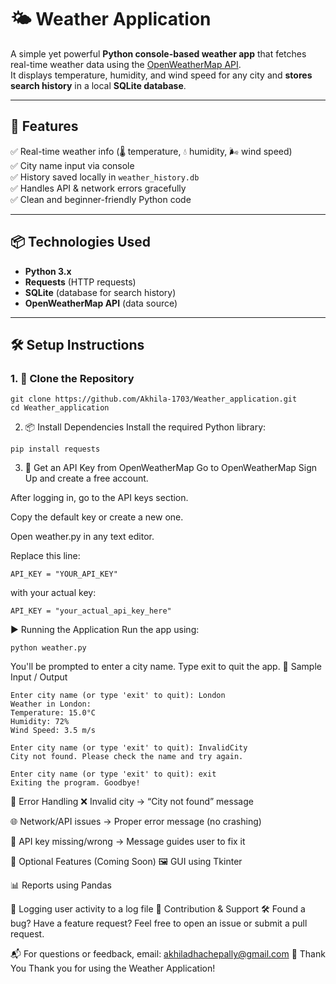 # 🌤️ Weather Application

A simple yet powerful **Python console-based weather app** that fetches real-time weather data using the [OpenWeatherMap API](https://openweathermap.org/api).  
It displays temperature, humidity, and wind speed for any city and **stores search history** in a local **SQLite database**.

---

## 🚀 Features

✅ Real-time weather info (🌡️ temperature, 💧 humidity, 🌬️ wind speed)  
✅ City name input via console  
✅ History saved locally in `weather_history.db`  
✅ Handles API & network errors gracefully  
✅ Clean and beginner-friendly Python code

---

## 📦 Technologies Used

- **Python 3.x**
- **Requests** (HTTP requests)
- **SQLite** (database for search history)
- **OpenWeatherMap API** (data source)

---

## 🛠️ Setup Instructions

### 1. 🧬 Clone the Repository

```
git clone https://github.com/Akhila-1703/Weather_application.git
cd Weather_application
```
2. 📦 Install Dependencies
Install the required Python library:

```
pip install requests
```
3. 🔑 Get an API Key from OpenWeatherMap
Go to OpenWeatherMap Sign Up and create a free account.

After logging in, go to the API keys section.

Copy the default key or create a new one.

Open weather.py in any text editor.

Replace this line:
```
API_KEY = "YOUR_API_KEY"
```
with your actual key:
```
API_KEY = "your_actual_api_key_here"
```
▶️ Running the Application
Run the app using:
```
python weather.py
```
You'll be prompted to enter a city name. Type exit to quit the app.
🧪 Sample Input / Output
```
Enter city name (or type 'exit' to quit): London
Weather in London:
Temperature: 15.0°C
Humidity: 72%
Wind Speed: 3.5 m/s

Enter city name (or type 'exit' to quit): InvalidCity
City not found. Please check the name and try again.

Enter city name (or type 'exit' to quit): exit
Exiting the program. Goodbye!
```
🧠 Error Handling
❌ Invalid city → “City not found” message

🌐 Network/API issues → Proper error message (no crashing)

🔐 API key missing/wrong → Message guides user to fix it

🧰 Optional Features (Coming Soon)
🖼️ GUI using Tkinter

📊 Reports using Pandas

📝 Logging user activity to a log file
🙌 Contribution & Support
🛠️ Found a bug? Have a feature request?
Feel free to open an issue or submit a pull request.

📬 For questions or feedback, email:
akhiladhachepally@gmail.com
🙏 Thank You
Thank you for using the Weather Application!
